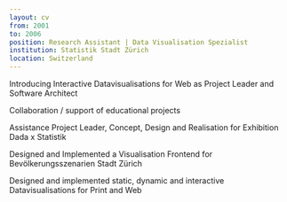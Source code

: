 ```yaml
---
layout: cv
from: 2001
to: 2006
position: Research Assistant | Data Visualisation Spezialist
institution: Statistik Stadt Zürich
location: Switzerland
---
```


Introducing Interactive Datavisualisations for Web as Project Leader and Software Architect

Collaboration / support of educational projects

Assistance Project Leader, Concept, Design and Realisation for Exhibition Dada x Statistik

Designed and Implemented a Visualisation Frontend for Bevölkerungsszenarien Stadt Zürich

Designed and implemented static, dynamic and interactive Datavisualisations for Print and Web



